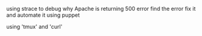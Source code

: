 using strace to debug why Apache is returning 500 error
find the error
fix it and automate it using puppet

using 'tmux' and 'curl'
